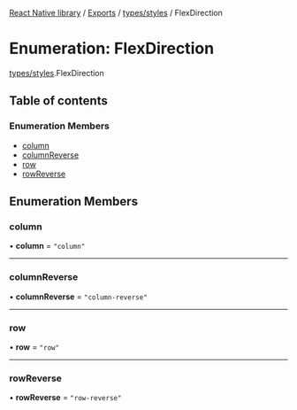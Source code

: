 [React Native library](../index.md) / [Exports](../modules.md) / [types/styles](../modules/types_styles.md) / FlexDirection

# Enumeration: FlexDirection

[types/styles](../modules/types_styles.md).FlexDirection

## Table of contents

### Enumeration Members

- [column](types_styles.FlexDirection.md#column)
- [columnReverse](types_styles.FlexDirection.md#columnreverse)
- [row](types_styles.FlexDirection.md#row)
- [rowReverse](types_styles.FlexDirection.md#rowreverse)

## Enumeration Members

### column

• **column** = ``"column"``

___

### columnReverse

• **columnReverse** = ``"column-reverse"``

___

### row

• **row** = ``"row"``

___

### rowReverse

• **rowReverse** = ``"row-reverse"``
